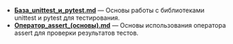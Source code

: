 - **[База_unittest_и_pytest.md](./База_unittest_и_pytest.md)** — Основы работы с библиотеками unittest и pytest для тестирования.  
- **[Оператор_assert_(основы).md](./Оператор_assert_(основы).md)** — Основы использования оператора assert для проверки результатов тестов.  
